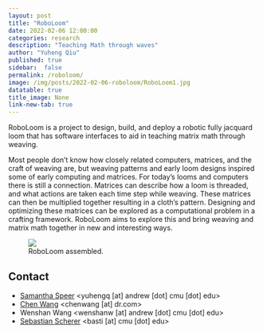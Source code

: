 ```yaml
---
layout: post
title: "RoboLoom"
date: 2022-02-06 12:00:00
categories: research
description: "Teaching Math through waves"
author: "Yuheng Qiu"
published: true
sidebar:  false
permalink: /roboloom/
image: /img/posts/2022-02-06-roboloom/RoboLoom1.jpg
datatable: true
title_image: None
link-new-tab: true
---
```


RoboLoom is a project to design, build, and deploy a robotic fully jacquard loom that has software interfaces to aid in teaching matrix math through weaving. 

Most people don’t know how closely related computers, matrices, and the craft of weaving are, but weaving patterns and early loom designs inspired some of early computing and matrices. For today’s looms and computers there is still a connection. Matrices can describe how a loom is threaded, and what actions are taken each time step while weaving. These matrices can then be multiplied together resulting in a cloth’s pattern. Designing and optimizing these matrices can be explored as a computational problem in a crafting framework. RoboLoom aims to explore this and bring weaving and matrix math together in new and interesting ways. 

<figure>
    <img src="/img/posts/2022-02-06-roboloom/RoboLoom2" />
    <figcaption>
        RoboLoom assembled.
    </figcaption>
</figure>

## Contact

 - [Samantha Speer](http://theairlab.org/team/yuheng/) <yuhengq [at] andrew [dot] cmu [dot] edu>
- [Chen Wang](https://chenwang.site) <chenwang [at] dr.com>
- Wenshan Wang <wenshanw [at] andrew [dot] cmu [dot] edu>
 - [Sebastian Scherer](http://theairlab.org/team/sebastian/) <basti [at] cmu [dot] edu>
